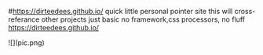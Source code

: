 #https://dirteedees.github.io/
quick little personal pointer site this will cross-referance other projects just basic no framework,css processors, no fluff https://dirteedees.github.io/

<div id="Frame">

<div id="pic">![](pic.png)</div>

</div>